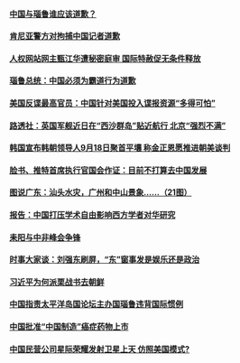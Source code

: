 #### [中国与瑙鲁谁应该道歉？ ](../pages/zyyyoeqqvi/4560148.md) 

#### [肯尼亚警方对拘捕中国记者道歉](../pages/zyyyoeqqvi/4560090.md) 

#### [人权网站网主甄江华遭秘密庭审 国际特赦促无条件释放 ](../pages/zyyyoeqqvi/4560032.md) 

#### [瑙鲁总统：中国必须为霸道行为道歉](../pages/zyyyoeqqvi/4559977.md) 

#### [美国反谍最高官员：中国针对美国投入谍报资源“多得可怕”](../pages/zyyyoeqqvi/4559942.md) 

#### [路透社：英国军舰近日在“西沙群岛”贴近航行 北京“强烈不满”](../pages/zyyyoeqqvi/4559910.md) 

#### [韩国宣布韩朝领导人9月18日聚首平壤 称金正恩愿推进朝美谈判](../pages/zyyyoeqqvi/4559888.md) 

#### [脸书、推特首席执行官国会作证：目前不打算去中国发展](../pages/zyyyoeqqvi/4559869.md) 

#### [图说广东：汕头水灾，广州和中山景象……（21图）](../pages/zyyyoeqqvi/4508904.md) 

#### [报告：中国打压学术自由影响西方学者对华研究](../pages/zyyyoeqqvi/4559100.md) 

#### [耒阳与中非峰会争锋](../pages/zyyyoeqqvi/4558921.md) 

#### [时事大家谈：刘强东刷屏，“东”窗事发是娱乐还是政治](../pages/zyyyoeqqvi/4558789.md) 

#### [习近平为何派栗战书去朝鲜](../pages/zyyyoeqqvi/4558681.md) 

#### [中国指责太平洋岛国论坛主办国瑙鲁违背国际惯例](../pages/zyyyoeqqvi/4558623.md) 

#### [中国批准“中国制造”癌症药物上市](../pages/zyyyoeqqvi/4558572.md) 

#### [中国民营公司星际荣耀发射卫星上天 仿照美国模式?](../pages/zyyyoeqqvi/4558567.md) 

